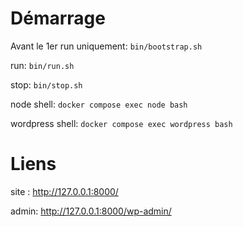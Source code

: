 # Démarrage

Avant le 1er run uniquement: `bin/bootstrap.sh`

run: `bin/run.sh`

stop: `bin/stop.sh`

node shell: `docker compose exec node bash`

wordpress shell: `docker compose exec wordpress bash`

# Liens

site : http://127.0.0.1:8000/

admin: http://127.0.0.1:8000/wp-admin/

